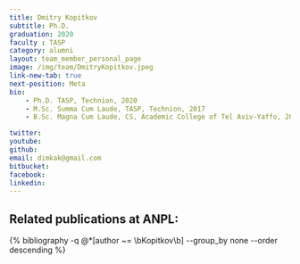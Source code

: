 ```yaml
---
title: Dmitry Kopitkov
subtitle: Ph.D. 
graduation: 2020
faculty : TASP
category: alumni
layout: team_member_personal_page
image: /img/team/DmitryKopitkov.jpeg
link-new-tab: true
next-position: Meta
bio:
    - Ph.D. TASP, Technion, 2020
    - M.Sc. Summa Cum Laude, TASP, Technion, 2017
    - B.Sc. Magna Cum Laude, CS, Academic College of Tel Aviv-Yaffo, 2012

twitter: 
youtube: 
github: 
email: dimkak@gmail.com
bitbucket: 
facebook: 
linkedin:
---
```


## Related publications at ANPL:

{% bibliography -q @*[author ~= \bKopitkov\b] --group_by none --order descending %}
